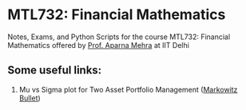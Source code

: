 # MTL732: Financial Mathematics
 Notes, Exams, and Python Scripts for the course MTL732: Financial Mathematics offered by [Prof. Aparna Mehra](https://web.iitd.ac.in/~apmehra/) at IIT Delhi

## Some useful links:
 1) Mu vs Sigma plot for Two Asset Portfolio Management ([Markowitz Bullet](https://www.desmos.com/calculator/6je4maoq7c))
